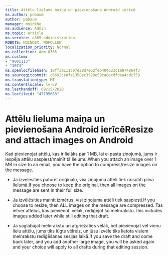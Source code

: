 ```yaml
---
title: Attēlu lieluma maiņa un pievienošana Android ierīcē
ms.author: pebaum
author: pebaum
manager: mnirkhe
ms.audience: Admin
ms.topic: article
ms.service: o365-administration
ROBOTS: NOINDEX, NOFOLLOW
localization_priority: Normal
ms.collection: Adm_O365
ms.custom:
- "9001113"
- "3074"
ms.openlocfilehash: 18ff3a111c07e28d7e62feb404623c1a974864f3
ms.sourcegitcommit: c6692ce0fa1358ec3529e59ca0ecdfdea4cdc759
ms.translationtype: MT
ms.contentlocale: lv-LV
ms.lasthandoff: 09/15/2020
ms.locfileid: "47795683"
---
```

# <a name="resize-and-attach-images-on-android"></a><span data-ttu-id="c3189-102">Attēlu lieluma maiņa un pievienošana Android ierīcē</span><span class="sxs-lookup"><span data-stu-id="c3189-102">Resize and attach images on Android</span></span>

<span data-ttu-id="c3189-103">Kad pievienojat attēlu, kas ir lielāks par 1 MB, lai e-pasta ziņojumā, jums ir iespēja attēlu saspiest/mainīt tā lielumu.</span><span class="sxs-lookup"><span data-stu-id="c3189-103">When you attach an image over 1 MB in size to an email, you have the option to compress/resize images on the message.</span></span>
 
- <span data-ttu-id="c3189-104">Ja izvēlēsities paturēt oriģinālu, visi ziņojuma attēli tiek nosūtīti pilnā lielumā.</span><span class="sxs-lookup"><span data-stu-id="c3189-104">If you choose to keep the original, then all images on the message are sent in their full size.</span></span>
 
- <span data-ttu-id="c3189-105">Ja izvēlēsities mainīt izmērus, visi ziņojuma attēli tiek saspiesti.</span><span class="sxs-lookup"><span data-stu-id="c3189-105">If you choose to resize, then ALL images on the message are compressed.</span></span>  <span data-ttu-id="c3189-106">Tas ietver attēlus, kas pievienoti vēlāk, rediģējot šo melnrakstu.</span><span class="sxs-lookup"><span data-stu-id="c3189-106">This includes images added later while still editing that draft.</span></span>
 
- <span data-ttu-id="c3189-107">Ja saglabājat melnrakstu un atgriežaties vēlāk, bet pievienojat vēl vienu lielu attēlu, jums tiks lūgts vēlreiz, un jūsu izvēle tiks lietota visiem melnrakstu rediģēšanas sesijas laikā.</span><span class="sxs-lookup"><span data-stu-id="c3189-107">If you save the draft and come back later, and you add another large image, you will be asked again and your choice will apply to all drafts during that editing session.</span></span>
 
